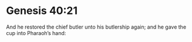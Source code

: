 # Genesis 40:21

And he restored the chief butler unto his butlership again; and he gave the cup into Pharaoh’s hand: